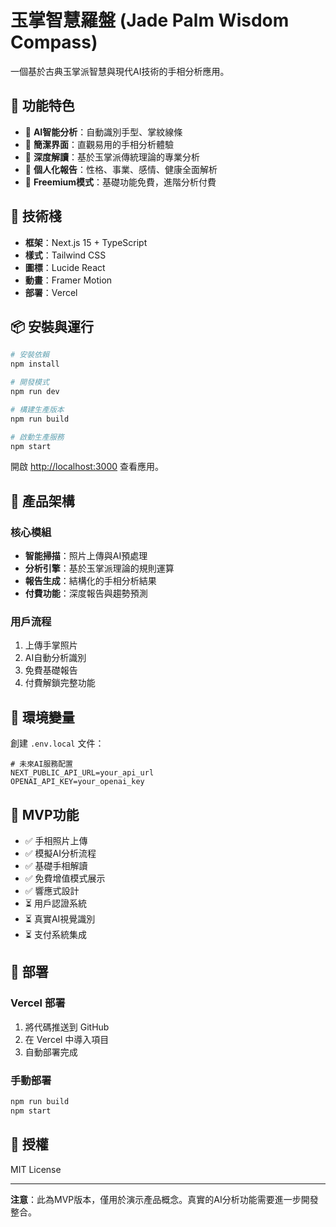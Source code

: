 # 玉掌智慧羅盤 (Jade Palm Wisdom Compass)

一個基於古典玉掌派智慧與現代AI技術的手相分析應用。

## 🌟 功能特色

- 🤖 **AI智能分析**：自動識別手型、掌紋線條
- 📱 **簡潔界面**：直觀易用的手相分析體驗
- 🔮 **深度解讀**：基於玉掌派傳統理論的專業分析
- 💎 **個人化報告**：性格、事業、感情、健康全面解析
- 🎯 **Freemium模式**：基礎功能免費，進階分析付費

## 🚀 技術棧

- **框架**：Next.js 15 + TypeScript
- **樣式**：Tailwind CSS
- **圖標**：Lucide React
- **動畫**：Framer Motion
- **部署**：Vercel

## 📦 安裝與運行

```bash
# 安裝依賴
npm install

# 開發模式
npm run dev

# 構建生產版本
npm run build

# 啟動生產服務
npm start
```

開啟 [http://localhost:3000](http://localhost:3000) 查看應用。

## 🎨 產品架構

### 核心模組
- **智能掃描**：照片上傳與AI預處理
- **分析引擎**：基於玉掌派理論的規則運算
- **報告生成**：結構化的手相分析結果
- **付費功能**：深度報告與趨勢預測

### 用戶流程
1. 上傳手掌照片
2. AI自動分析識別
3. 免費基礎報告
4. 付費解鎖完整功能

## 🔧 環境變量

創建 `.env.local` 文件：

```env
# 未來AI服務配置
NEXT_PUBLIC_API_URL=your_api_url
OPENAI_API_KEY=your_openai_key
```

## 📱 MVP功能

- ✅ 手相照片上傳
- ✅ 模擬AI分析流程
- ✅ 基礎手相解讀
- ✅ 免費增值模式展示
- ✅ 響應式設計
- ⏳ 用戶認證系統
- ⏳ 真實AI視覺識別
- ⏳ 支付系統集成

## 🚀 部署

### Vercel 部署

1. 將代碼推送到 GitHub
2. 在 Vercel 中導入項目
3. 自動部署完成

### 手動部署

```bash
npm run build
npm start
```

## 📄 授權

MIT License

---

**注意**：此為MVP版本，僅用於演示產品概念。真實的AI分析功能需要進一步開發整合。